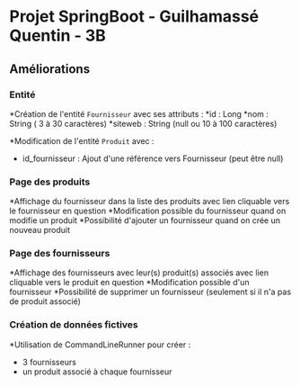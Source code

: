  # Projet SpringBoot - Guilhamassé Quentin - 3B

## Améliorations

### Entité

*Création de l'entité `Fournisseur` avec ses attributs : 
 *id : Long
 *nom : String ( 3 à 30 caractères)
 *siteweb : String (null ou 10 à 100 caractères)

 *Modification de l'entité `Produit` avec : 
 * id_fournisseur : Ajout d'une référence vers Fournisseur (peut être null)

### Page des produits
*Affichage du fournisseur dans la liste des produits avec lien cliquable vers le fournisseur en question
*Modification possible du fournisseur quand on modifie un produit
*Possibilité d'ajouter un fournisseur quand on crée un nouveau produit

### Page des fournisseurs
*Affichage des fournisseurs avec leur(s) produit(s) associés avec lien cliquable vers le produit en question
*Modification possible d'un fournisseur
*Possibilité de supprimer un fournisseur (seulement si il n'a pas de produit associé)

### Création de données fictives
*Utilisation de CommandLineRunner pour créer : 
 * 3 fournisseurs
 * un produit associé à chaque fournisseur
